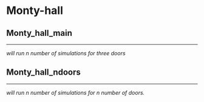 # Monty-hall #


## Monty_hall_main ##
----------------------
*will run n number of simulations for three doors*


## Monty_hall_ndoors ##
------------------------
*will run n number of simulations for n number of doors.*
